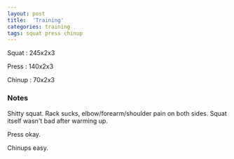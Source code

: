 ```yaml
---
layout: post
title:  'Training'
categories: training
tags: squat press chinup
---
```


Squat       :   245x2x3

Press       :   140x2x3

Chinup      :   70x2x3

### Notes

Shitty squat. Rack sucks, elbow/forearm/shoulder pain on both sides. Squat itself wasn't
bad after warming up.

Press okay.

Chinups easy.
